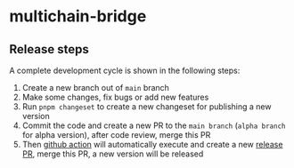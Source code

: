 # multichain-bridge


## Release steps

A complete development cycle is shown in the following steps:

1. Create a new branch out of `main` branch
2. Make some changes, fix bugs or add new features
3. Run `pnpm changeset` to create a new changeset for publishing a new version
4. Commit the code and create a new PR to the `main branch` (`alpha branch` for alpha version), after code review, merge this PR
5. Then [github action](https://github.com/bnb-chain/multichain-bridge/actions) will automatically execute
   and create a new [release PR](https://github.com/bnb-chain/multichain-bridge/pulls), merge this PR, a new
   version will be released
